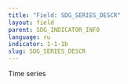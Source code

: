 ```yaml
---
title: "Field: SDG_SERIES_DESCR"
layout: field
parent: SDG_INDICATOR_INFO
language: ru
indicator: 1-1-1b
slug: SDG_SERIES_DESCR
---
```

Time series